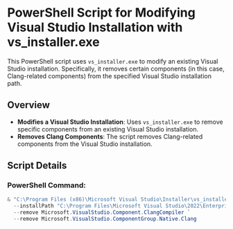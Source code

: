 # PowerShell Script for Modifying Visual Studio Installation with vs_installer.exe

This PowerShell script uses `vs_installer.exe` to modify an existing Visual Studio installation. Specifically, it removes certain components (in this case, Clang-related components) from the specified Visual Studio installation path.

## Overview

- **Modifies a Visual Studio Installation**: Uses `vs_installer.exe` to remove specific components from an existing Visual Studio installation.
- **Removes Clang Components**: The script removes Clang-related components from the Visual Studio installation.

## Script Details

### PowerShell Command:

```powershell
& "C:\Program Files (x86)\Microsoft Visual Studio\Installer\vs_installer.exe" modify `
  --installPath "C:\Program Files\Microsoft Visual Studio\2022\Enterprise" `
  --remove Microsoft.VisualStudio.Component.ClangCompiler `
  --remove Microsoft.VisualStudio.ComponentGroup.Native.Clang
